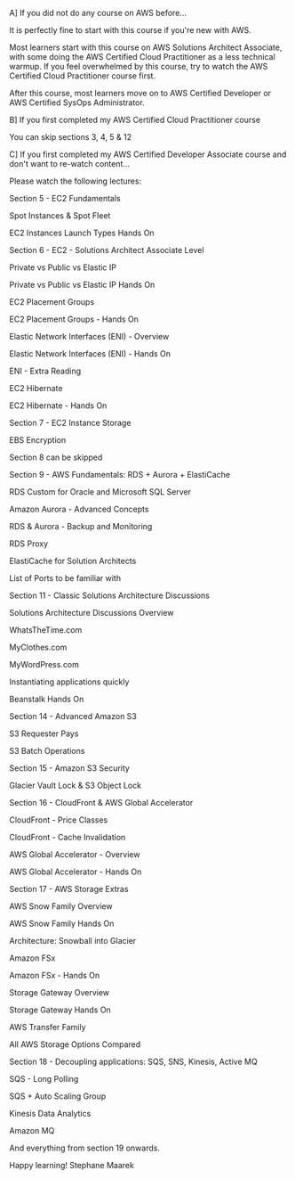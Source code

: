 
A] If you did not do any course on AWS before...

It is perfectly fine to start with this course if you're new with AWS.

Most learners start with this course on AWS Solutions Architect Associate, with some doing the AWS Certified Cloud Practitioner as a less technical warmup. If you feel overwhelmed by this course, try to watch the AWS Certified Cloud Practitioner course first.

After this course, most learners move on to AWS Certified Developer or AWS Certified SysOps Administrator. 



B] If you first completed my AWS Certified Cloud Practitioner course

You can skip sections 3, 4, 5 & 12



C] If you first completed my AWS Certified Developer Associate course and don't want to re-watch content...

Please watch the following lectures: 

Section 5 - EC2 Fundamentals

Spot Instances & Spot Fleet

EC2 Instances Launch Types Hands On



Section 6 - EC2 - Solutions Architect Associate Level

Private vs Public vs Elastic IP

Private vs Public vs Elastic IP Hands On

EC2 Placement Groups

EC2 Placement Groups - Hands On

Elastic Network Interfaces (ENI) - Overview

Elastic Network Interfaces (ENI) - Hands On

ENI - Extra Reading

EC2 Hibernate

EC2 Hibernate - Hands On

Section 7 - EC2 Instance Storage

EBS Encryption

Section 8 can be skipped

Section 9 - AWS Fundamentals: RDS + Aurora + ElastiCache

RDS Custom for Oracle and Microsoft SQL Server

Amazon Aurora - Advanced Concepts

RDS & Aurora - Backup and Monitoring

RDS Proxy

ElastiCache for Solution Architects

List of Ports to be familiar with

Section 11 - Classic Solutions Architecture Discussions

Solutions Architecture Discussions Overview

WhatsTheTime.com

MyClothes.com

MyWordPress.com

Instantiating applications quickly

Beanstalk Hands On



Section 14 - Advanced Amazon S3

S3 Requester Pays

S3 Batch Operations



Section 15 - Amazon S3 Security

Glacier Vault Lock & S3 Object Lock



Section 16 - CloudFront & AWS Global Accelerator

CloudFront - Price Classes

CloudFront - Cache Invalidation

AWS Global Accelerator - Overview

AWS Global Accelerator - Hands On



Section 17 - AWS Storage Extras

AWS Snow Family Overview

AWS Snow Family Hands On

Architecture: Snowball into Glacier

Amazon FSx

Amazon FSx - Hands On

Storage Gateway Overview

Storage Gateway Hands On

AWS Transfer Family

All AWS Storage Options Compared

Section 18 - Decoupling applications: SQS, SNS, Kinesis, Active MQ

SQS - Long Polling

SQS + Auto Scaling Group

Kinesis Data Analytics

Amazon MQ

And everything from section 19 onwards.



Happy learning!
Stephane Maarek
